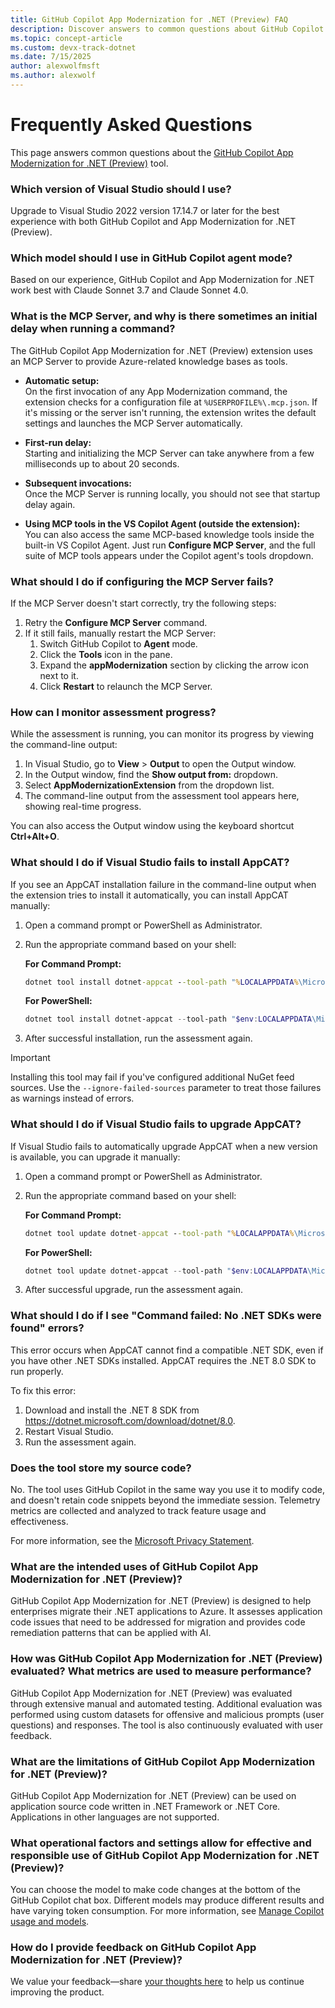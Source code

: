 ```yaml
---
title: GitHub Copilot App Modernization for .NET (Preview) FAQ 
description: Discover answers to common questions about GitHub Copilot App Modernization for .NET 
ms.topic: concept-article
ms.custom: devx-track-dotnet
ms.date: 7/15/2025
author: alexwolfmsft
ms.author: alexwolf
---
```


# Frequently Asked Questions

This page answers common questions about the [GitHub Copilot App Modernization for .NET (Preview)](overview.md) tool.

### Which version of Visual Studio should I use?

Upgrade to Visual Studio 2022 version 17.14.7 or later for the best experience with both GitHub Copilot and App Modernization for .NET (Preview).

### Which model should I use in GitHub Copilot agent mode?

Based on our experience, GitHub Copilot and App Modernization for .NET work best with Claude Sonnet 3.7 and Claude Sonnet 4.0.

### What is the MCP Server, and why is there sometimes an initial delay when running a command?

The GitHub Copilot App Modernization for .NET (Preview) extension uses an MCP Server to provide Azure-related knowledge bases as tools.

- **Automatic setup:**  
  On the first invocation of any App Modernization command, the extension checks for a configuration file at `%USERPROFILE%\.mcp.json`. If it's missing or the server isn't running, the extension writes the default settings and launches the MCP Server automatically.

- **First-run delay:**  
  Starting and initializing the MCP Server can take anywhere from a few milliseconds up to about 20 seconds.

- **Subsequent invocations:**  
  Once the MCP Server is running locally, you should not see that startup delay again.

- **Using MCP tools in the VS Copilot Agent (outside the extension):**  
  You can also access the same MCP-based knowledge tools inside the built-in VS Copilot Agent. Just run **Configure MCP Server**, and the full suite of MCP tools appears under the Copilot agent's tools dropdown.

### What should I do if configuring the MCP Server fails?

If the MCP Server doesn't start correctly, try the following steps:

1. Retry the **Configure MCP Server** command.
2. If it still fails, manually restart the MCP Server:
   1. Switch GitHub Copilot to **Agent** mode.
   2. Click the **Tools** icon in the pane.
   3. Expand the **appModernization** section by clicking the arrow icon next to it.
   4. Click **Restart** to relaunch the MCP Server.

### How can I monitor assessment progress?

While the assessment is running, you can monitor its progress by viewing the command-line output:

1. In Visual Studio, go to **View** > **Output** to open the Output window.
2. In the Output window, find the **Show output from:** dropdown.
3. Select **AppModernizationExtension** from the dropdown list.
4. The command-line output from the assessment tool appears here, showing real-time progress.

You can also access the Output window using the keyboard shortcut **Ctrl+Alt+O**.

### What should I do if Visual Studio fails to install AppCAT?

If you see an AppCAT installation failure in the command-line output when the extension tries to install it automatically, you can install AppCAT manually:

1. Open a command prompt or PowerShell as Administrator.
2. Run the appropriate command based on your shell:

   **For Command Prompt:**
   ```cmd
   dotnet tool install dotnet-appcat --tool-path "%LOCALAPPDATA%\Microsoft\VisualStudio\AppModernizationExtension\Tools"
   ```

   **For PowerShell:**
   ```powershell
   dotnet tool install dotnet-appcat --tool-path "$env:LOCALAPPDATA\Microsoft\VisualStudio\AppModernizationExtension\Tools"
   ```

3. After successful installation, run the assessment again.

> [!IMPORTANT]
> Installing this tool may fail if you've configured additional NuGet feed sources. Use the `--ignore-failed-sources` parameter to treat those failures as warnings instead of errors.

### What should I do if Visual Studio fails to upgrade AppCAT?

If Visual Studio fails to automatically upgrade AppCAT when a new version is available, you can upgrade it manually:

1. Open a command prompt or PowerShell as Administrator.
2. Run the appropriate command based on your shell:

   **For Command Prompt:**
   ```cmd
   dotnet tool update dotnet-appcat --tool-path "%LOCALAPPDATA%\Microsoft\VisualStudio\AppModernizationExtension\Tools"
   ```

   **For PowerShell:**
   ```powershell
   dotnet tool update dotnet-appcat --tool-path "$env:LOCALAPPDATA\Microsoft\VisualStudio\AppModernizationExtension\Tools"
   ```

3. After successful upgrade, run the assessment again.

### What should I do if I see "Command failed: No .NET SDKs were found" errors?

This error occurs when AppCAT cannot find a compatible .NET SDK, even if you have other .NET SDKs installed. AppCAT requires the .NET 8.0 SDK to run properly.

To fix this error:

1. Download and install the .NET 8 SDK from <https://dotnet.microsoft.com/download/dotnet/8.0>.
2. Restart Visual Studio.
3. Run the assessment again.

### Does the tool store my source code?

No. The tool uses GitHub Copilot in the same way you use it to modify code, and doesn't retain code snippets beyond the immediate session. Telemetry metrics are collected and analyzed to track feature usage and effectiveness.

For more information, see the [Microsoft Privacy Statement](https://go.microsoft.com/fwlink/?LinkId=521839).

### What are the intended uses of GitHub Copilot App Modernization for .NET (Preview)?

GitHub Copilot App Modernization for .NET (Preview) is designed to help enterprises migrate their .NET applications to Azure. It assesses application code issues that need to be addressed for migration and provides code remediation patterns that can be applied with AI.

### How was GitHub Copilot App Modernization for .NET (Preview) evaluated? What metrics are used to measure performance?

GitHub Copilot App Modernization for .NET (Preview) was evaluated through extensive manual and automated testing. Additional evaluation was performed using custom datasets for offensive and malicious prompts (user questions) and responses. The tool is also continuously evaluated with user feedback.

### What are the limitations of GitHub Copilot App Modernization for .NET (Preview)?

GitHub Copilot App Modernization for .NET (Preview) can be used on application source code written in .NET Framework or .NET Core. Applications in other languages are not supported.

### What operational factors and settings allow for effective and responsible use of GitHub Copilot App Modernization for .NET (Preview)?

You can choose the model to make code changes at the bottom of the GitHub Copilot chat box. Different models may produce different results and have varying token consumption. For more information, see [Manage Copilot usage and models](https://learn.microsoft.com/en-us/visualstudio/ide/copilot-usage-and-models).

### How do I provide feedback on GitHub Copilot App Modernization for .NET (Preview)?

We value your feedback—share [your thoughts here](https://aka.ms/AM4DFeedback) to help us continue improving the product.
